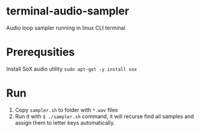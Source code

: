 # terminal-audio-sampler
Audio loop sampler running in linux CLI terminal

# Prerequsities
Install SoX audio utility
`sudo apt-get -y install sox`

# Run
1. Copy `sampler.sh` to folder with `*.wav` files
2. Run it with `$ ./sampler.sh` command, it will recurse find all samples and assign them to letter keys automatically.
